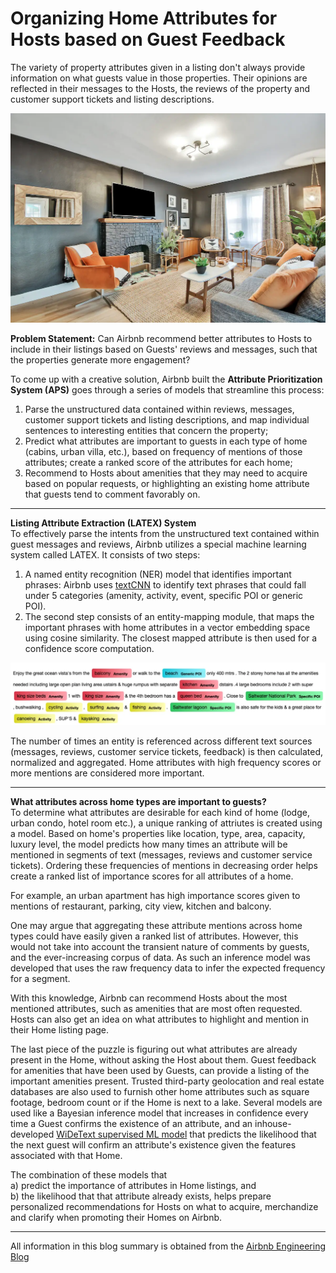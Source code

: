 # Organizing Home Attributes for Hosts based on Guest Feedback

The variety of property attributes given in a listing don't always provide information on what guests value in those properties. Their opinions are reflected in their messages to the Hosts, the reviews of the property and customer support tickets and listing descriptions. 

![Inside of an Airbnb Home - Attributes](Images/airbnb-inside.jpg)

**Problem Statement:** Can Airbnb recommend better attributes to Hosts to include in their listings based on Guests' reviews and messages, such that the properties generate more engagement? 

To come up with a creative solution, Airbnb built the **Attribute Prioritization System (APS)** goes through a series of models that streamline this process:

1. Parse the unstructured data contained within reviews, messages, customer support tickets and listing descriptions, and map individual sentences to interesting entities that concern the property;
2. Predict what attributes are important to guests in each type of home (cabins, urban villa, etc.), based on frequency of mentions of those attributes; create a ranked score of the attributes for each home;
3. Recommend to Hosts about amenities that they may need to acquire based on popular requests, or highlighting an existing home attribute that guests tend to comment favorably on.

---
**Listing Attribute Extraction (LATEX) System**
<br>
To effectively parse the intents from the unstructured text contained within guest messages and reviews, Airbnb utilizes a special machine learning system called LATEX.
It consists of two steps: 

1. A named entity recognition (NER) model that identifies important phrases: Airbnb uses [textCNN](chrome-extension://efaidnbmnnnibpcajpcglclefindmkaj/https://arxiv.org/pdf/1408.5882.pdf) to identify text phrases that could fall under 5 categories (amenity, activity, event, specific POI or generic POI). 
2. The second step consists of an entity-mapping module, that maps the important phrases with home attributes in a vector embedding space using cosine similarity. The closest mapped attribute is then used for a confidence score computation. 

![LATEX NER on listing descriptions with keywords highlighted - an example](Images/ner-airbnb-text.jpg)

The number of times an entity is referenced across different text sources (messages, reviews, customer service tickets, feedback) is then calculated, normalized and aggregated. Home attributes with high frequency scores or more mentions are considered more important. 

---
**What attributes across home types are important to guests?**
<br>
To determine what attributes are desirable for each kind of home (lodge, urban condo, hotel room etc.), a unique ranking of attriutes is created using a model. Based on home's properties like location, type, area, capacity, luxury level, the model predicts how many times an attribute will be mentioned in segments of text (messages, reviews and customer service tickets). Ordering these frequencies of mentions in decreasing order helps create a ranked list of importance scores for all attributes of a home. 

For example, an urban apartment has high importance scores given to mentions of restaurant, parking, city view, kitchen and balcony. 

One may argue that aggregating these attribute mentions across home types could have easily given a ranked list of attributes. However, this would not take into account the transient nature of comments by guests, and the ever-increasing corpus of data. As such an inference model was developed that uses the raw frequency data to infer the expected frequency for a segment. 

With this knowledge, Airbnb can recommend Hosts about the most mentioned attributes, such as amenities that are most often requested. Hosts can also get an idea on what attributes to highlight and mention in their Home listing page.  

The last piece of the puzzle is figuring out what attributes are already present in the Home, without asking the Host about them. Guest feedback for amenities that have been used by Guests, can provide a listing of the important amenities present. Trusted third-party geolocation and real estate databases are also used to furnish other home attributes such as square footage, bedroom count or if the Home is next to a lake. Several models are used like a Bayesian inference model that increases in confidence every time a Guest confirms the existence of an attribute, and an inhouse-developed [WiDeText supervised ML model](https://medium.com/airbnb-engineering/widetext-a-multimodal-deep-learning-framework-31ce2565880c) that predicts the likelihood that the next guest will confirm an attribute's existence given the features associated with that Home. 

The combination of these models that <br>
a) predict the importance of attributes in Home listings, and <br>
b) the likelihood that that attribute already exists,
helps prepare personalized recommendations for Hosts on what to acquire, merchandize and clarify when promoting their Homes on Airbnb. 

---


All information in this blog summary is obtained from the [Airbnb Engineering Blog](https://medium.com/airbnb-engineering/prioritizing-home-attributes-based-on-guest-interest-3c49b827e51a)
